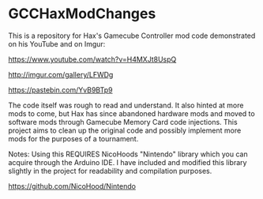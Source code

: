 # GCCHaxModChanges

This is a repository for Hax's Gamecube Controller mod code demonstrated on his YouTube and on Imgur:

https://www.youtube.com/watch?v=H4MXJt8UspQ

http://imgur.com/gallery/LFWDg

https://pastebin.com/YvB9BTp9

The code itself was rough to read and understand. It also hinted at more mods to come, but Hax has since abandoned hardware mods and moved to software mods through Gamecube Memory Card code injections. This project aims to clean up the original code and possibly implement more mods for the purposes of a tournament.

Notes: Using this REQUIRES NicoHoods "Nintendo" library which you can acquire through the Arduino IDE. I have included and modified this library slightly in the project for readability and compilation purposes.

https://github.com/NicoHood/Nintendo
